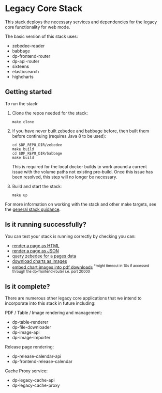 # Legacy Core Stack

This stack deploys the necessary services and dependencies for the legacy core functionality for web mode.

The basic version of this stack uses:

- zebedee-reader
- babbage
- dp-frontend-router
- dp-api-router
- sixteens
- elasticsearch
- highcharts

## Getting started

To run the stack:

1. Clone the repos needed for the stack:

   ```shell
   make clone
   ```

2. If you have never built zebedee and babbage before, then built them before continuing (requires Java 8 to be used):

   ```shell
   cd $DP_REPO_DIR/zebedee
   make build
   cd $DP_REPO_DIR/babbage
   make build
   ```

   This is required for the local docker builds to work around a current issue with the volume paths not existing pre-build. Once this issue has been resolved, this step will no longer be necessary.

3. Build and start the stack:

   ```shell
   make up
   ```

For more information on working with the stack and other make targets, see the [general stack guidance](../README.md#general-guidance-for-each-stack).

## Is it running successfully?

You can test your stack is running correctly by checking you can:

- [render a page as HTML](http://localhost:20000/economy)
- [render a page as JSON](http://localhost:20000/economy/data)
- [query zebedee for a pages data](http://localhost:23200/v1/data?uri=/economy)
- [download charts as images](http://localhost:8080/chartimage?uri=/economy/environmentalaccounts/bulletins/ukenvironmentalaccounts/2015-07-09/38d8c337)
- [embed chart images into pdf downloads](http://localhost:8080/economy/environmentalaccounts/bulletins/ukenvironmentalaccounts/2015-07-09/pdf-new) <sup>*might timeout in 10s if accessed through the dp-frontend-router i.e. port 20000</sup>

## Is it complete?

There are numerous other legacy core applications that we intend to incorporate into this stack in future including:

PDF / Table / Image rendering and management:

- dp-table-renderer
- dp-file-downloader
- dp-image-api
- dp-image-importer

Release page rendering:

- dp-release-calendar-api
- dp-frontend-release-calendar

Cache Proxy service:

- dp-legacy-cache-api
- dp-legacy-cache-proxy
